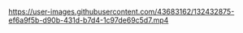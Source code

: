 

https://user-images.githubusercontent.com/43683162/132432875-ef6a9f5b-d90b-431d-b7d4-1c97de69c5d7.mp4


